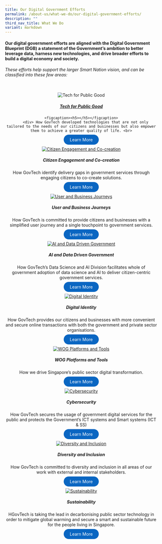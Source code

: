 ```yaml
---
title: Our Digital Government Efforts
permalink: /about-us/what-we-do/our-digital-government-efforts/
description: ""
third_nav_title: What We Do
variant: markdown
---
```

#### Our digital government efforts are aligned with the&nbsp;Digital Government Blueprint (DGB) a statement of the Government’s ambition to better leverage data, harness new technologies, and drive broader efforts to build a digital economy and society. 

###### These efforts help support the larger Smart Nation vision, and can be classified into these few areas:
<br>
<div class="row">
  <div style="text-align: center" class="col">
   <img alt="Tech for Public Good" src="/images/Placeholders/Screenshot_2023_11_10_at_12_20_50_PM.png">
		<a href="https://www.tech.gov.sg/singapore-digital-government-journey/tech-for-public-good/" style="padding-top:20px"> <h5>Tech for Public Good</h5> </a> 	 	    
      
    <figcaption><h5></h5></figcaption>
		<div> How GovTech developed technologies that are not only tailored to the needs of our citizens and businesses but also empower them to achieve a greater quality of life. <br>

<a href="https://www.tech.gov.sg/singapore-digital-government-journey/tech-for-public-goods" target="\_blank" style="background-color: #0A66C2; color: white; text-decoration: none; border-radius: 100px; padding-left: 20px; padding-right: 20px; padding-top:8px; padding-bottom:8px">Learn More</a> </div>
  </div>

  <div style="text-align: center" class="col">
    <a target="_blank" href="https://www.tech.gov.sg/singapore-digital-government-journey/citizen-engagement-and-cocreation">	 	    
      <img alt="Citizen Engagement and Co-creation" src="/images/Placeholders/Screenshot_2023_11_10_at_12_20_50_PM.png"></a><br>
    <figcaption><h5>Citizen Engagement and Co-creation</h5></figcaption>
		<div> How GovTech identify delivery gaps in government services through engaging citizens to co-create solutions.<br>

<a href="https://www.tech.gov.sg/singapore-digital-government-journey/citizen-engagement-and-cocreation" target="\_blank" style="background-color: #0A66C2; color: white; text-decoration: none; border-radius: 100px; padding-left: 20px; padding-right: 20px; padding-top:8px; padding-bottom:8px">Learn More</a>
		</div>
</div>
	
  <div style="text-align: center" class="col">
    <a target="_blank" href="https://www.tech.gov.sg/singapore-digital-government-journey/tech-for-public-good/">	 	    
      <img alt="User and Business Journeys" src="/images/Placeholders/Screenshot_2023_11_10_at_12_20_50_PM.png"></a><br>
    <figcaption><h5>User and Business Journeys</h5></figcaption>
		<div>  How GovTech is committed to provide citizens and businesses with a simplified user journey and a single touchpoint to government services. <br>

<a href="https://www.tech.gov.sg/singapore-digital-government-journey/tech-for-public-goods" target="\_blank" style="background-color: #0A66C2; color: white; text-decoration: none; border-radius: 100px; padding-left: 20px; padding-right: 20px; padding-top:8px; padding-bottom:8px">Learn More</a>
		</div>
</div>
</div>


<div class="row">
  <div style="text-align: center" class="col">
    <a target="_blank" href="https://www.tech.gov.sg/singapore-digital-government-journey/tech-for-public-good/">	 	    
      <img alt="AI and Data Driven Government" src="/images/Placeholders/Screenshot_2023_11_10_at_12_20_50_PM.png"></a><br>
    <figcaption><h5>AI and Data Driven Government</h5></figcaption>
		<div> How GovTech’s Data Science and AI Division facilitates whole of government adoption of data science and AI to deliver citizen-centric government services. <br>

<a href="https://www.tech.gov.sg/singapore-digital-government-journey/tech-for-public-goods" target="\_blank" style="background-color: #0A66C2; color: white; text-decoration: none; border-radius: 100px; padding-left: 20px; padding-right: 20px; padding-top:8px; padding-bottom:8px">Learn More</a> </div>
  </div>

  <div style="text-align: center" class="col">
    <a target="_blank" href="https://www.tech.gov.sg/singapore-digital-government-journey/citizen-engagement-and-cocreation">	 	    
      <img alt="Digital Identity" src="/images/Placeholders/Screenshot_2023_11_10_at_12_20_50_PM.png"></a><br>
    <figcaption><h5>Digital Identity</h5></figcaption>
		<div> How GovTech provides our citizens and businesses with more convenient and secure online transactions with both the government and private sector organisations.<br>

<a href="https://www.tech.gov.sg/singapore-digital-government-journey/citizen-engagement-and-cocreation" target="\_blank" style="background-color: #0A66C2; color: white; text-decoration: none; border-radius: 100px; padding-left: 20px; padding-right: 20px; padding-top:8px; padding-bottom:8px">Learn More</a>
		</div>
</div>
	
  <div style="text-align: center" class="col">
    <a target="_blank" href="https://www.tech.gov.sg/singapore-digital-government-journey/tech-for-public-good/">	 	    
      <img alt="WOG Platforms and Tools" src="/images/Placeholders/Screenshot_2023_11_10_at_12_20_50_PM.png"></a><br>
    <figcaption><h5> WOG Platforms and Tools</h5></figcaption>
		<div>  How we drive Singapore’s public sector digital transformation. <br>

<a href="https://www.tech.gov.sg/singapore-digital-government-journey/tech-for-public-goods" target="\_blank" style="background-color: #0A66C2; color: white; text-decoration: none; border-radius: 100px; padding-left: 20px; padding-right: 20px; padding-top:8px; padding-bottom:8px">Learn More</a>
		</div>
</div>
</div>


<div class="row">
  <div style="text-align: center" class="col">
    <a target="_blank" href="https://www.tech.gov.sg/singapore-digital-government-journey/tech-for-public-good/">	 	    
      <img alt="Cybersecurity" src="/images/Placeholders/Screenshot_2023_11_10_at_12_20_50_PM.png"></a><br>
    <figcaption><h5>Cybersecurity</h5></figcaption>
		<div>  How GovTech secures the usage of government digital services for the public and protects the Government’s ICT systems and Smart systems (ICT &amp; SS) <br>

<a href="https://www.tech.gov.sg/singapore-digital-government-journey/tech-for-public-goods" target="\_blank" style="background-color: #0A66C2; color: white; text-decoration: none; border-radius: 100px; padding-left: 20px; padding-right: 20px; padding-top:8px; padding-bottom:8px">Learn More</a> </div>
  </div>

  <div style="text-align: center" class="col">
    <a target="_blank" href="https://www.tech.gov.sg/singapore-digital-government-journey/citizen-engagement-and-cocreation">	 	    
      <img alt="Diversity and Inclusion" src="/images/Placeholders/Screenshot_2023_11_10_at_12_20_50_PM.png"></a><br>
    <figcaption><h5>Diversity and Inclusion</h5></figcaption>
		<div> How GovTech is committed to diversity and inclusion in all areas of our work with external and internal stakeholders.<br>

<a href="https://www.tech.gov.sg/singapore-digital-government-journey/citizen-engagement-and-cocreation" target="\_blank" style="background-color: #0A66C2; color: white; text-decoration: none; border-radius: 100px; padding-left: 20px; padding-right: 20px; padding-top:8px; padding-bottom:8px">Learn More</a>
		</div>
</div>
	
  <div style="text-align: center" class="col">
    <a target="_blank" href="https://www.tech.gov.sg/singapore-digital-government-journey/tech-for-public-good/">	 	    
      <img alt="Sustainability" src="/images/Placeholders/Screenshot_2023_11_10_at_12_20_50_PM.png"></a><br>
    <figcaption><h5>Sustainability</h5></figcaption>
		<div>  HGovTech is taking the lead in decarbonising public sector technology in order to mitigate global warming and secure a smart and sustainable future for the people living in Singapore. <br>

<a href="https://www.tech.gov.sg/singapore-digital-government-journey/tech-for-public-goods" target="\_blank" style="background-color: #0A66C2; color: white; text-decoration: none; border-radius: 100px; padding-left: 20px; padding-right: 20px; padding-top:8px; padding-bottom:8px">Learn More</a>
		</div>
</div>
</div>